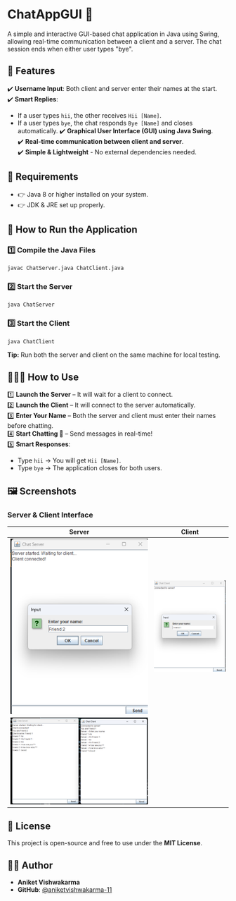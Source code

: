 # ChatAppGUI 📢

A simple and interactive GUI-based chat application in Java using Swing, allowing real-time communication between a client and a server. The chat session ends when either user types "bye".

## 🚀 Features

✔️ **Username Input**: Both client and server enter their names at the start.  
✔️ **Smart Replies**:
- If a user types `hii`, the other receives `Hii [Name]`.
- If a user types `bye`, the chat responds `Bye [Name]` and closes automatically.
✔️ **Graphical User Interface (GUI) using Java Swing**.  
✔️ **Real-time communication between client and server**.  
✔️ **Simple & Lightweight** - No external dependencies needed.  

## 📌 Requirements

- 👉 Java 8 or higher installed on your system.  
- 👉 JDK & JRE set up properly.  

## 🎯 How to Run the Application

### 1️⃣ Compile the Java Files
```sh
javac ChatServer.java ChatClient.java
```

### 2️⃣ Start the Server
```sh
java ChatServer
```

### 3️⃣ Start the Client
```sh
java ChatClient
```

**Tip:** Run both the server and client on the same machine for local testing.

## 🤦🏻‍♂️ How to Use

1️⃣ **Launch the Server** – It will wait for a client to connect.  
2️⃣ **Launch the Client** – It will connect to the server automatically.  
3️⃣ **Enter Your Name** – Both the server and client must enter their names before chatting.  
4️⃣ **Start Chatting 💬** – Send messages in real-time!  
5️⃣ **Smart Responses**:
   - Type `hii` → You will get `Hii [Name]`.
   - Type `bye` → The application closes for both users.

## 🖼️ Screenshots

### Server & Client Interface

| Server | Client |
|--------|--------|
|![ChatApp Screenshot](https://github.com/aniketvishwakarma-11/CHATAPP-LOCALHOST-JAVASWING/blob/main/Images/SS3.png?raw=true) | ![ChatApp Screenshot](https://github.com/aniketvishwakarma-11/CHATAPP-LOCALHOST-JAVASWING/blob/main/Images/SS2.png?raw=true) |
 | ![ChatApp Screenshot](https://github.com/aniketvishwakarma-11/CHATAPP-LOCALHOST-JAVASWING/blob/main/Images/SS4.png?raw=true) |

## 📝 License

This project is open-source and free to use under the **MIT License**.

## 👨‍💻 Author

- **Aniket Vishwakarma**  
- **GitHub**: [@aniketvishwakarma-11](https://github.com/aniketvishwakarma-11)

